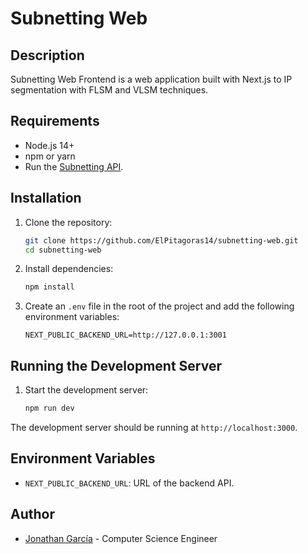 # Subnetting Web

## Description

Subnetting Web Frontend is a web application built with Next.js to IP segmentation with FLSM and VLSM techniques.

## Requirements

- Node.js 14+
- npm or yarn
- Run the [Subnetting API](https://github.com/ElPitagoras14/subnetting-api).

## Installation

1. Clone the repository:

   ```bash
   git clone https://github.com/ElPitagoras14/subnetting-web.git
   cd subnetting-web
   ```

2. Install dependencies:

   ```bash
   npm install
   ```

3. Create an `.env` file in the root of the project and add the following environment variables:

   ```env
   NEXT_PUBLIC_BACKEND_URL=http://127.0.0.1:3001
   ```

## Running the Development Server

1. Start the development server:

   ```bash
   npm run dev
   ```

The development server should be running at `http://localhost:3000`.

## Environment Variables

- `NEXT_PUBLIC_BACKEND_URL`: URL of the backend API.

## Author

- [Jonathan García](https://github.com/ElPitagoras14) - Computer Science Engineer
